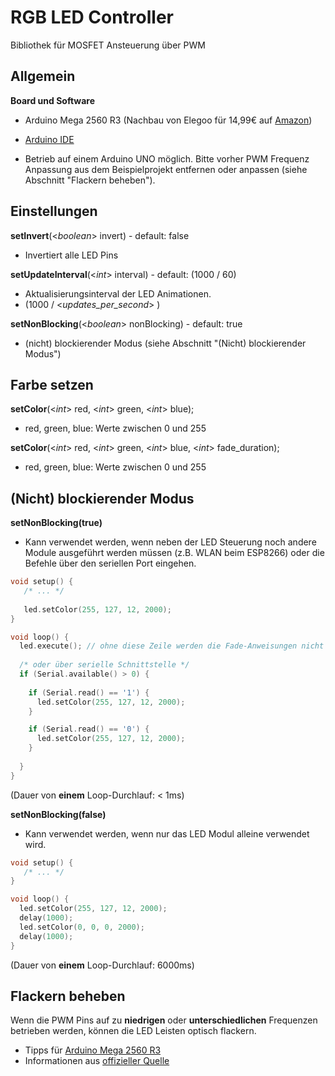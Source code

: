 # RGB LED Controller

Bibliothek für MOSFET Ansteuerung über PWM

## Allgemein

**Board und Software**

- Arduino Mega 2560 R3 (Nachbau von Elegoo für 14,99€ auf [Amazon](https://www.amazon.de/gp/product/B01MA5BLQI/ref=ppx_yo_dt_b_asin_title_o00_s00))
- [Arduino IDE](https://www.arduino.cc/en/Main/Software)

- Betrieb auf einem Arduino UNO möglich. Bitte vorher PWM Frequenz Anpassung aus dem Beispielprojekt entfernen oder anpassen (siehe Abschnitt "Flackern beheben").

## Einstellungen

**setInvert**(<_boolean_> invert) - default: false
- Invertiert alle LED Pins

**setUpdateInterval**(<_int_> interval) - default: (1000 / 60)
- Aktualisierungsinterval der LED Animationen.
- (1000 / <_updates_per_second_> )

**setNonBlocking**(<_boolean_> nonBlocking) - default: true
- (nicht) blockierender Modus (siehe Abschnitt "(Nicht) blockierender Modus")

## Farbe setzen

**setColor**(<_int_> red, <_int_> green, <_int_> blue);
- red, green, blue: Werte zwischen 0 und 255

**setColor**(<_int_> red, <_int_> green, <_int_> blue, <_int_> fade_duration);
- red, green, blue: Werte zwischen 0 und 255

## (Nicht) blockierender Modus

**setNonBlocking(true)**
- Kann verwendet werden, wenn neben der LED Steuerung noch andere Module ausgeführt werden müssen (z.B. WLAN beim ESP8266) oder die Befehle über den seriellen Port eingehen.

```c
void setup() {
   /* ... */
   
   led.setColor(255, 127, 12, 2000);
}

void loop() {
  led.execute(); // ohne diese Zeile werden die Fade-Anweisungen nicht ausgeführt
  
  /* oder über serielle Schnittstelle */
  if (Serial.available() > 0) {
  
    if (Serial.read() == '1') {
      led.setColor(255, 127, 12, 2000);
    }

    if (Serial.read() == '0') {
      led.setColor(255, 127, 12, 2000);
    }
    
  }
}
```
(Dauer von **einem** Loop-Durchlauf: < 1ms)

**setNonBlocking(false)**
- Kann verwendet werden, wenn nur das LED Modul alleine verwendet wird.

```c
void setup() {
   /* ... */
}

void loop() {
  led.setColor(255, 127, 12, 2000);
  delay(1000);
  led.setColor(0, 0, 0, 2000);
  delay(1000);
}
```
(Dauer von **einem** Loop-Durchlauf: 6000ms)

## Flackern beheben

Wenn die PWM Pins auf zu **niedrigen** oder **unterschiedlichen** Frequenzen betrieben werden, können die LED Leisten optisch flackern.

- Tipps für [Arduino Mega 2560 R3](http://sobisource.com/arduino-mega-pwm-pin-and-frequency-timer-control/)
- Informationen aus [offizieller Quelle](https://www.arduino.cc/en/Tutorial/SecretsOfArduinoPWM)
